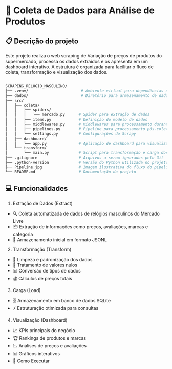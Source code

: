 # 🚀 Coleta de Dados para Análise de Produtos

## 📋 Decrição do projeto

Este projeto realiza o web scraping de Variação de preços de produtos do supermercado, processa os dados extraídos e 
os apresenta em um dashboard interativo. A estrutura é organizada para facilitar o fluxo de 
coleta, transformação e visualização dos dados.


```bash

SCRAPING_RELOGIO_MASCULINO/
├── .venv/                       # Ambiente virtual para dependências do Python
├── dados/                       # Diretório para armazenamento de dados coletados
├── src/
│   ├── coleta/
│   │   ├── spiders/
│   │   │   └── mercado.py      # Spider para extração de dados 
│   │   ├── items.py            # Definição do modelo de dados
│   │   ├── middlewares.py      # Middlewares para processamento durante o scraping
│   │   ├── pipelines.py        # Pipeline para processamento pós-coleta
│   │   └── settings.py         # Configurações do Scrapy
│   ├── dashboard/
│   │   └── app.py              # Aplicação de dashboard para visualização dos dados
│   └── transform/
│       └── main.py             # Script para transformação e carga dos dados coletados
├── .gitignore                  # Arquivos a serem ignorados pelo Git
├── .python-version             # Versão do Python utilizada no projeto
├── Pipeline.jpg                # Imagem ilustrativa do fluxo do pipeline
└── README.md                   # Documentação do projeto
```

## 💻 Funcionalidades
1. Extração de Dados (Extract)
- 🔍 Coleta automatizada de dados de relógios masculinos do Mercado Livre
- 📦 Extração de informações como preços, avaliações, marcas e categoria
- 💾 Armazenamento inicial em formato JSONL
2. Transformação (Transform)
- 🧹 Limpeza e padronização dos dados
- 🔄 Tratamento de valores nulos
- 📊 Conversão de tipos de dados
- 💰 Cálculos de preços totais
3. Carga (Load)
- 🗄️ Armazenamento em banco de dados SQLite
- ⚡ Estruturação otimizada para consultas
4. Visualização (Dashboard)
- 📈 KPIs principais do negócio
- 🏆 Rankings de produtos e marcas
- 📉 Análises de preços e avaliações
- 📊 Gráficos interativos
- 🔧 Como Executar